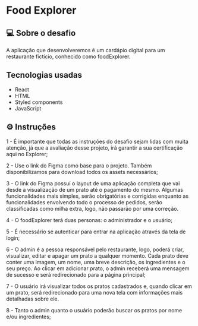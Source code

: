 
# Food Explorer

## 💻 Sobre o desafio
A aplicação que desenvolveremos é um cardápio digital para um restaurante fictício, conhecido como foodExplorer.


## Tecnologias usadas
- React
- HTML
- Styled components
- JavaScript

## ⚙️ Instruções
1 - É importante que todas as instruções do desafio sejam lidas com muita atenção, já que a avaliação desse projeto, irá garantir a sua certificação aqui no Explorer;

2 - Use o link do Figma como base para o projeto. Também disponibilizamos para download todos os assets necessários;

3 - O link do Figma possui o layout de uma aplicação completa que vai desde a visualização de um prato até o pagamento do mesmo. Algumas funcionalidades mais simples, serão obrigatórias e corrigidas enquanto as funcionalidades envolvendo todo o processo de pedidos, serão classificadas como milha extra, logo, não passarão por uma correção.

4 - O foodExplorer terá duas personas: o administrador e o usuário;

5 - É necessário se autenticar para entrar na aplicação através da tela de login;

6 - O admin é a pessoa responsável pelo restaurante, logo, poderá criar, visualizar, editar e apagar um prato a qualquer momento. Cada prato deve conter uma imagem, um nome, uma breve descrição, os ingredientes e o seu preço. Ao clicar em adicionar prato, o admin receberá uma mensagem de sucesso e será redirecionado para a página principal;

7 - O usuário irá visualizar todos os pratos cadastrados e, quando clicar em um prato, será redirecionado para uma nova tela com informações mais detalhadas sobre ele.

8 - Tanto o admin quanto o usuário poderão buscar os pratos por nome e/ou ingredientes;